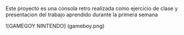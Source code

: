 Este proyecto es una consola retro realizada como ejercicio de clase y presentacion del trabajo aprendido durante la primera semana

![GAMEGOY NINTENDO] (gameboy.png)
